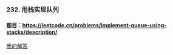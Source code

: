 ### 232. 用栈实现队列
#### 题目：https://leetcode.cn/problems/implement-queue-using-stacks/description/

[我的解答](https://github.com/EthanQC/my-learning-record/blob/main/data-structure-and-algorithm/problems-record/stack-and-queue/232-implement-queue-using-stacks.md)

